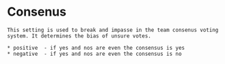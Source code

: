 # Consenus

    This setting is used to break and impasse in the team consenus voting
    system. It determines the bias of unsure votes.
    
    * positive  - if yes and nos are even the consensus is yes
    * negative  - if yes and nos are even the consensus is no